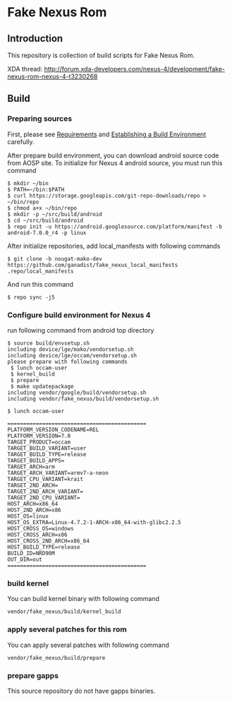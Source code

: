 # Fake Nexus Rom

## Introduction

This repository is collection of build scripts for Fake Nexus Rom.

XDA thread: http://forum.xda-developers.com/nexus-4/development/fake-nexus-rom-nexus-4-t3230268

## Build

### Preparing sources

First, please see [Requirements](http://s.android.com/source/requirements.html) and [Establishing a Build Environment](http://s.android.com/source/initializing.html) carefully.

After prepare build environment, you can download android source code from AOSP site.
To initialize for Nexus 4 android source, you must run this command


    $ mkdir ~/bin
    $ PATH=~/bin:$PATH
    $ curl https://storage.googleapis.com/git-repo-downloads/repo > ~/bin/repo
    $ chmod a+x ~/bin/repo
    $ mkdir -p ~/src/build/android
    $ cd ~/src/build/android
    $ repo init -u https://android.googlesource.com/platform/manifest -b android-7.0.0_r4 -p linux
    

After initialize repositories, add local_manifests with following commands

    $ git clone -b nougat-mako-dev https://github.com/ganadist/fake_nexus_local_manifests .repo/local_manifests

And run this command

    $ repo sync -j5

### Configure build environment for Nexus 4

run following command from android top directory

    $ source build/envsetup.sh
    including device/lge/mako/vendorsetup.sh
    including device/lge/occam/vendorsetup.sh
    please prepare with following commands
     $ lunch occam-user
     $ kernel_build
     $ prepare
     $ make updatepackage
    including vendor/google/build/vendorsetup.sh
    including vendor/fake_nexus/build/vendorsetup.sh

    $ lunch occam-user

    ============================================
    PLATFORM_VERSION_CODENAME=REL
    PLATFORM_VERSION=7.0
    TARGET_PRODUCT=occam
    TARGET_BUILD_VARIANT=user
    TARGET_BUILD_TYPE=release
    TARGET_BUILD_APPS=
    TARGET_ARCH=arm
    TARGET_ARCH_VARIANT=armv7-a-neon
    TARGET_CPU_VARIANT=krait
    TARGET_2ND_ARCH=
    TARGET_2ND_ARCH_VARIANT=
    TARGET_2ND_CPU_VARIANT=
    HOST_ARCH=x86_64
    HOST_2ND_ARCH=x86
    HOST_OS=linux
    HOST_OS_EXTRA=Linux-4.7.2-1-ARCH-x86_64-with-glibc2.2.5
    HOST_CROSS_OS=windows
    HOST_CROSS_ARCH=x86
    HOST_CROSS_2ND_ARCH=x86_64
    HOST_BUILD_TYPE=release
    BUILD_ID=NRD90M
    OUT_DIR=out
    ============================================

### build kernel

You can build kernel binary with following command

    vendor/fake_nexus/build/kernel_build

### apply several patches for this rom

You can apply several patches with following command

    vendor/fake_nexus/build/prepare

### prepare gapps

This source repository do not have gapps binaries.

